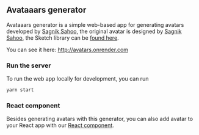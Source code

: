 ## Avataaars generator

Avataaars generator is a simple web-based app for generating avatars developed by [Sagnik Sahoo](https://instagram.com/virtuonic100), the original avatar is designed by [Sagnik Sahoo](https://github.com/devgossips), the Sketch library can be [found here](http://www.avataaars.com/).

You can see it here: http://avatars.onrender.com

### Run the server

To run the web app locally for development, you can run

```bash
yarn start
```

### React component

Besides generating avatars with this generator, you can also add avatar to your React app with our [React component](https://github.com/fangpenlin/avataaars).
